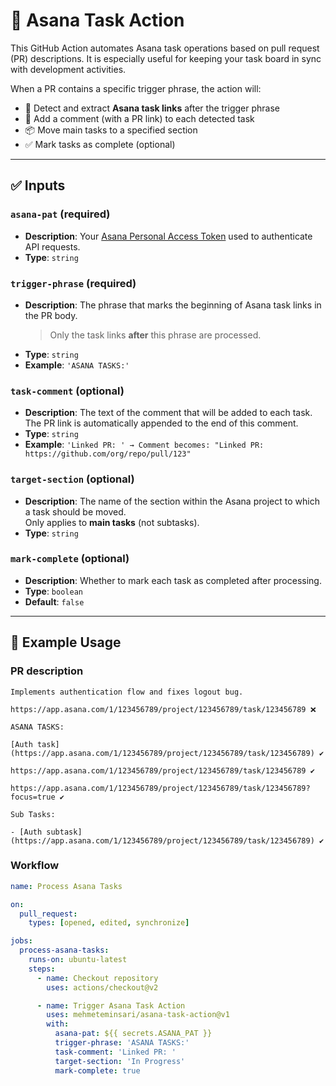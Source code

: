 # 🔧 Asana Task Action

This GitHub Action automates Asana task operations based on pull request (PR) descriptions. It is especially useful for keeping your task board in sync with development activities.

When a PR contains a specific trigger phrase, the action will:

- 🔗 Detect and extract **Asana task links** after the trigger phrase
- 💬 Add a comment (with a PR link) to each detected task
- 📦 Move main tasks to a specified section
- ✅ Mark tasks as complete (optional)

---

## ✅ Inputs

### `asana-pat` (required)
- **Description**: Your [Asana Personal Access Token](https://app.asana.com/0/developer-console) used to authenticate API requests.
- **Type**: `string`

### `trigger-phrase` (required)
- **Description**: The phrase that marks the beginning of Asana task links in the PR body.  
  > Only the task links **after** this phrase are processed.
- **Type**: `string`
- **Example**: `'ASANA TASKS:'`

### `task-comment` (optional)
- **Description**: The text of the comment that will be added to each task.  
  The PR link is automatically appended to the end of this comment.
- **Type**: `string`
- **Example**: `'Linked PR: ' → Comment becomes: "Linked PR: https://github.com/org/repo/pull/123"`

### `target-section` (optional)
- **Description**: The name of the section within the Asana project to which a task should be moved.  
  Only applies to **main tasks** (not subtasks).
- **Type**: `string`

### `mark-complete` (optional)
- **Description**: Whether to mark each task as completed after processing.
- **Type**: `boolean`
- **Default**: `false`

---

## 🚀 Example Usage

### PR description
```
Implements authentication flow and fixes logout bug.

https://app.asana.com/1/123456789/project/123456789/task/123456789 ❌

ASANA TASKS:

[Auth task](https://app.asana.com/1/123456789/project/123456789/task/123456789) ✔️

https://app.asana.com/1/123456789/project/123456789/task/123456789 ✔️

https://app.asana.com/1/123456789/project/123456789/task/123456789?focus=true ✔️

Sub Tasks:

- [Auth subtask](https://app.asana.com/1/123456789/project/123456789/task/123456789) ✔️
```

### Workflow
```yaml
name: Process Asana Tasks

on:
  pull_request:
    types: [opened, edited, synchronize]

jobs:
  process-asana-tasks:
    runs-on: ubuntu-latest
    steps:
      - name: Checkout repository
        uses: actions/checkout@v2

      - name: Trigger Asana Task Action
        uses: mehmeteminsari/asana-task-action@v1
        with:
          asana-pat: ${{ secrets.ASANA_PAT }}
          trigger-phrase: 'ASANA TASKS:'
          task-comment: 'Linked PR: '
          target-section: 'In Progress'
          mark-complete: true
